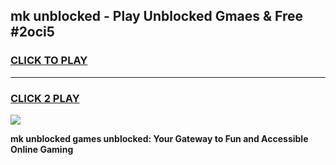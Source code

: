 
## mk unblocked - Play Unblocked Gmaes & Free #2oci5
<h3>
<a href="https://news.freeplayer.one?title=mk_unblocked&ref=24F">CLICK TO PLAY</a></h3>
<hr>

<h3>
<a href="https://news.freeplayer.one?title=mk_unblocked&ref=24F">CLICK 2 PLAY</a>
  
</h3>

<a href="https://news.freeplayer.one?title=mk_unblocked&ref=24F/"><img src="https://clearcache.store/games.png"></a>


**mk unblocked games unblocked: Your Gateway to Fun and Accessible Online Gaming**
